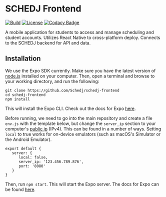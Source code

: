 # SCHEDJ Frontend
[![Build](https://travis-ci.com/Schedj/schedj-frontend.svg?branch=master)](https://travis-ci.com/Schedj/schedj-frontend)
[![License](https://img.shields.io/badge/License-Apache%202.0-blue.svg)](https://opensource.org/licenses/Apache-2.0)
[![Codacy Badge](https://api.codacy.com/project/badge/Grade/7669e8aa7aa94466b0a1dc38a84cf8e5)](https://www.codacy.com/app/chrisvander/schedj-frontend?utm_source=github.com&amp;utm_medium=referral&amp;utm_content=Schedj/schedj-frontend&amp;utm_campaign=Badge_Grade)

A mobile application for students to access and manage scheduling and student accounts. Utilizes React Native to cross-platform deploy. Connects to the SCHEDJ backend for API and data.

## Installation
We use the Expo SDK currently. Make sure you have the latest version of [node.js](https://nodejs.org/en/) installed on your computer. Then, open a terminal and browse to your working directory, and run the following:
```
git clone https://github.com/Schedj/schedj-frontend
cd schedj-frontend
npm install
```
This will install the Expo CLI. Check out the docs for Expo [here](https://expo.io/tools).

Before running, we need to go into the main repository and create a file `env.js` with the template below, but change the `server_ip` section to your computer's [public ip](https://www.whatismyip.com/what-is-my-public-ip-address/) (IPv4). This can be found in a number of ways. Setting `local` to true works for on-device emulators (such as macOS's Simulator or the Android Emulator).
```
export default {
   server: {
      local: false,
      server_ip: '123.456.789.876',
      port: '8080'
   }
}
```

Then, run `npm start`. This will start the Expo server. The docs for Expo can be found [here](https://docs.expo.io/versions/latest/).
